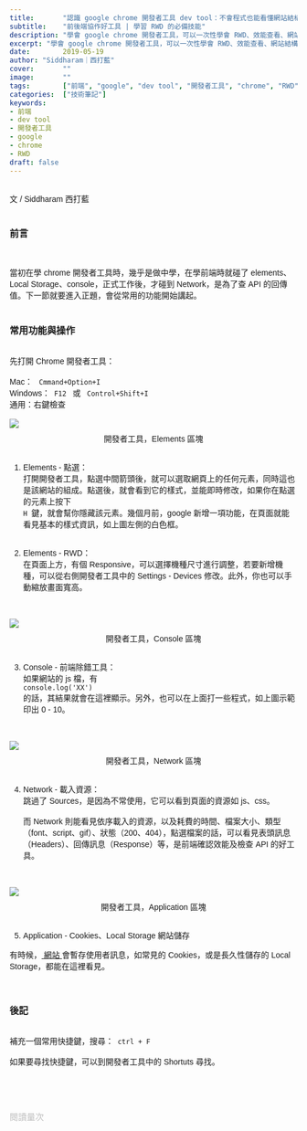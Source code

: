 ```yaml
---
title:       "認識 google chrome 開發者工具 dev tool：不會程式也能看懂網站結構"
subtitle:    "前後端協作好工具 | 學習 RWD 的必備技能"
description: "學會 google chrome 開發者工具，可以一次性學會 RWD、效能查看、網站結構，以及其他瀏覽器（Edge、IE、Firebox）的 dev tool，並且不需要寫程式就能看懂，是一項 CP 值超高的學習技能......"
excerpt: "學會 google chrome 開發者工具，可以一次性學會 RWD、效能查看、網站結構，以及其他瀏覽器（Edge、IE、Firebox）的 dev tool，並且不需要寫程式就能看懂，是一項 CP 值超高的學習技能......"
date:        2019-05-19
author: "Siddharam｜西打藍"
cover:       ""
image:       ""
tags:        ["前端", "google", "dev tool", "開發者工具", "chrome", "RWD"]
categories:  ["技術筆記"]
keywords:
- 前端
- dev tool
- 開發者工具
- google
- chrome
- RWD
draft: false
---
```




<article style="font-family: 'Noto Sans TC', '微軟正黑體', sans-serif; font-weight: 300;">

<br>文 / Siddharam 西打藍<br><br>

<h3 class="article-h1-color">前言</h3><br>

當初在學 chrome 開發者工具時，幾乎是做中學，在學前端時就碰了 elements、Local Storage、console，正式工作後，才碰到 Network，是為了查 API 的回傳值。下一節就要進入正題，會從常用的功能開始講起。<br><br>


<h3 class="article-h1-color">常用功能與操作</h3><br>
先打開 Chrome 開發者工具：<br><br>
Mac： <code> Cmmand+Option+I </code><br>
Windows：<code> F12 </code> 或 <code> Control+Shift+I </code><br>
通用：右鍵檢查<br><br>


<img style="margin-bottom:8px;" src="https://frontenter.files.wordpress.com/2019/05/dev-tool-element.png"/>
<div style="text-align:center">開發者工具，Elements 區塊</div><br>

1. Elements - 點選：<br>
打開開發者工具，點選中間箭頭後，就可以選取網頁上的任何元素，同時這也是該網站的組成。點選後，就會看到它的樣式，並能即時修改，如果你在點選的元素上按下<code> H </code>鍵，就會幫你隱藏該元素。幾個月前，google 新增一項功能，在頁面就能看見基本的樣式資訊，如上圖左側的白色框。<br><br>

2. Elements - RWD：<br>
在頁面上方，有個 Responsive，可以選擇機種尺寸進行調整，若要新增機種，可以從右側開發者工具中的 Settings - Devices 修改。此外，你也可以手動縮放畫面寬高。<br><br><br>

<img style="margin-bottom:8px;" src="https://frontenter.files.wordpress.com/2019/05/dev-tool-console.png"/>
<div style="text-align:center">開發者工具，Console 區塊</div><br>

3. Console - 前端除錯工具：<br>
如果網站的 js 檔，有<code> console.log('XX') </code>的話，其結果就會在這裡顯示。另外，也可以在上面打一些程式，如上圖示範印出 0 - 10。<br><br><br>

<img style="margin-bottom:8px;" src="https://frontenter.files.wordpress.com/2019/05/dev-tool-network.png"/>
<div style="text-align:center">開發者工具，Network 區塊</div><br>

4. Network - 載入資源：<br>
跳過了 Sources，是因為不常使用，它可以看到頁面的資源如 js、css。<br><br>
而 Network 則能看見依序載入的資源，以及耗費的時間、檔案大小、類型（font、script、gif）、狀態（200、404），點選檔案的話，可以看見表頭訊息（Headers）、回傳訊息（Response）等，是前端確認效能及檢查 API 的好工具。<br><br><br>

<img style="margin-bottom:8px;" src="https://frontenter.files.wordpress.com/2019/05/dev-tool-application.png"/>
<div style="text-align:center">開發者工具，Application 區塊</div><br>

5. Application - Cookies、Local Storage 網站儲存<br>

有時候，<a href="https://frankyeah.github.io/Front-Enter/index.html"> 網站 </a>會暫存使用者訊息，如常見的 Cookies，或是長久性儲存的 Local Storage，都能在這裡看見。<br><br><br>

<h3 class="article-h1-color">後記</h3><br>
補充一個常用快捷鍵，搜尋：<code> ctrl + F</code><br><br>
如果要尋找快捷鍵，可以到開發者工具中的 Shortuts 尋找。

<br><br><br>

</article>

<div style="color: #bfbfbf; font-size: 15px;" id="busuanzi_container_page_pv">
  閱讀量<span id="busuanzi_value_page_pv"></span>次
</div>

<script src="../../js/post.js"></script>